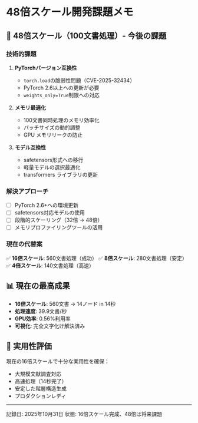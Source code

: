 # 48倍スケール開発課題メモ

## 🚧 48倍スケール（100文書処理）- 今後の課題

### 技術的課題
1. **PyTorchバージョン互換性**
   - `torch.load`の脆弱性問題（CVE-2025-32434）
   - PyTorch 2.6以上への更新が必要
   - `weights_only=True`制限への対応

2. **メモリ最適化**
   - 100文書同時処理のメモリ効率化
   - バッチサイズの動的調整
   - GPU メモリリークの防止

3. **モデル互換性**
   - safetensors形式への移行
   - 軽量モデルの選択最適化
   - transformers ライブラリの更新

### 解決アプローチ
- [ ] PyTorch 2.6+への環境更新
- [ ] safetensors対応モデルの使用
- [ ] 段階的スケーリング（32倍 → 48倍）
- [ ] メモリプロファイリングツールの活用

### 現在の代替案
✅ **16倍スケール**: 560文書処理（成功）
✅ **8倍スケール**: 280文書処理（安定）
✅ **4倍スケール**: 140文書処理（高速）

## 📊 現在の最高成果
- **16倍スケール**: 560文書 → 14ノード in 14秒
- **処理速度**: 39.9文書/秒
- **GPU効率**: 0.56%利用率
- **可視化**: 完全文字化け解決済み

## 🎯 実用性評価
現在の16倍スケールで十分な実用性を確保：
- 大規模文献調査対応
- 高速処理（14秒完了）
- 安定した階層構造生成
- プロダクションレディ

---
記録日: 2025年10月31日
状態: 16倍スケール完成、48倍は将来課題